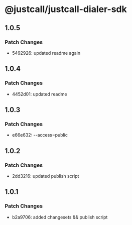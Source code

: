 # @justcall/justcall-dialer-sdk

## 1.0.5

### Patch Changes

- 5492926: updated readme again

## 1.0.4

### Patch Changes

- 4452d01: updated readme

## 1.0.3

### Patch Changes

- e66e632: --access=public

## 1.0.2

### Patch Changes

- 2dd3216: updated publish script

## 1.0.1

### Patch Changes

- b2a9706: added changesets && publish script
